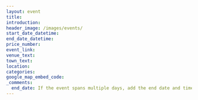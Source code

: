 ```yaml
---
layout: event
title:
introduction:
header_image: /images/events/
start_date_datetime:
end_date_datetime:
price_number: 
event_link:
venue_text:
town_text:
location:
categories:
google_map_embed_code:
_comments:
  end_date: If the event spans multiple days, add the end date and time. (If single day leave blank.) 
---
```

